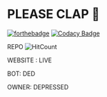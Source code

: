 # PLEASE CLAP :clap:

[![forthebadge](https://forthebadge.com/images/badges/makes-people-smile.svg)](https://forthebadge.com)
[![Codacy Badge](https://api.codacy.com/project/badge/Grade/2444d40f60044438bd8f0548b71a7c0c)](https://app.codacy.com/app/lenzfliker/pleaseclap?utm_source=github.com&utm_medium=referral&utm_content=LENZFLIKER/pleaseclap&utm_campaign=Badge_Grade_Dashboard)

REPO ![HitCount](http://hits.dwyl.io/lenzfliker/pleaseclap.svg)  

WEBSITE : LIVE

BOT: DED

OWNER: DEPRESSED
